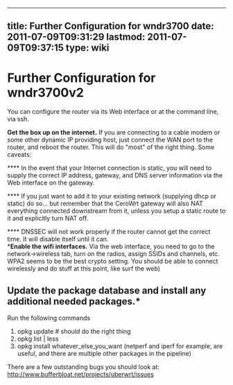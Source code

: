 
---
title: Further Configuration for wndr3700
date: 2011-07-09T09:31:29
lastmod: 2011-07-09T09:37:15
type: wiki
---
Further Configuration for wndr3700v2
====================================

You can configure the router via its Web interface or at the command
line, via ssh.

**Get the box up on the internet.** If you are connecting to a cable
modem or some other dynamic IP providing host, just connect the WAN port
to the router, and reboot the router. This will do "most" of the right
thing. Some caveats:

**** In the event that your Internet connection is static, you will need
to supply the correct IP address, gateway, and DNS server information
via the Web interface on the gateway.

**** If you just want to add it to your existing network (supplying dhcp
or static) do so... but remember that the CeroWrt gateway will also NAT
everything connected downstream from it, unless you setup a static route
to it and explicitly turn NAT off.

**** DNSSEC will not work properly if the router cannot get the correct
time. It will disable itself until it can.\
\***Enable the wifi interfaces.** Via the web interface, you need to go
to the network-&gt;wireless tab, turn on the radios, assign SSIDs and
channels, etc. WPA2 seems to be the best crypto setting. You should be
able to connect wirelessly and do stuff at this point, like surf the
web)

Update the package database and install any additional needed packages.\*
-------------------------------------------------------------------------

Run the following commands

1.  opkg update \# should do the right thing
2.  opkg list | less
3.  opkg install whatever\_else\_you\_want (netperf and iperf for
    example, are useful, and there are multiple other packages in
    the pipeline)

There are a few outstanding bugs you should look at:
http://www.bufferbloat.net/projects/uberwrt/issues
